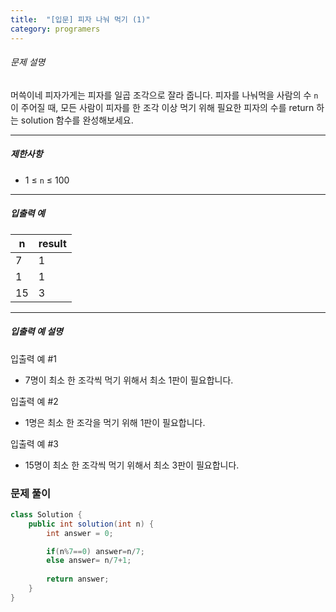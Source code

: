 ```yaml
---
title:  "[입문] 피자 나눠 먹기 (1)"
category: programers
---
```




###### 문제 설명

머쓱이네 피자가게는 피자를 일곱 조각으로 잘라 줍니다. 피자를 나눠먹을 사람의 수 `n`이 주어질 때, 모든 사람이 피자를 한 조각 이상 먹기 위해 필요한 피자의 수를 return 하는 solution 함수를 완성해보세요.

------

##### 제한사항

- 1 ≤ `n` ≤ 100

------

##### 입출력 예

| n    | result |
| ---- | ------ |
| 7    | 1      |
| 1    | 1      |
| 15   | 3      |

------

##### 입출력 예 설명

입출력 예 #1

- 7명이 최소 한 조각씩 먹기 위해서 최소 1판이 필요합니다.

입출력 예 #2

- 1명은 최소 한 조각을 먹기 위해 1판이 필요합니다.

입출력 예 #3

- 15명이 최소 한 조각씩 먹기 위해서 최소 3판이 필요합니다.



### 문제 풀이

```java
class Solution {
    public int solution(int n) {
        int answer = 0;

        if(n%7==0) answer=n/7;
        else answer= n/7+1;
        
        return answer;
    }
}
```

